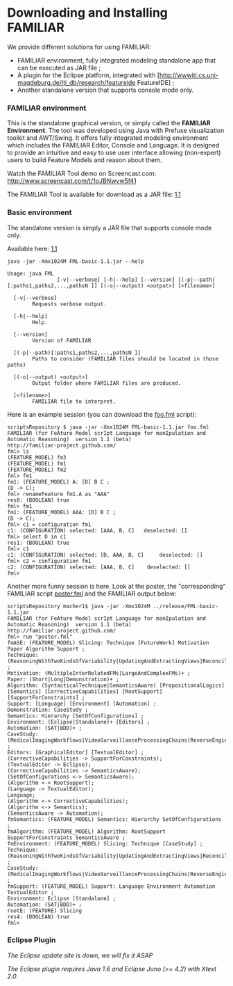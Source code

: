 # Downloading and Installing FAMILIAR

We provide different solutions for using FAMILIAR:
  * FAMILIAR environment, fully integrated modeling standalone app that can be executed as JAR file ; 
  * A plugin for the Eclipse platform, integrated with [http://wwwiti.cs.uni-magdeburg.de/iti_db/research/featureide FeatureIDE] ;
  * Another standalone version that supports console mode only.


### FAMILIAR environment

This is the standalone graphical version, or simply called the **FAMILIAR Environment**. 
The tool was developed using Java with Prefuse visualization toolkit and AWT/Swing. 
It offers fully integrated modeling environment which includes the FAMILIAR Editor, Console and Language. 
It is designed to provide an intuitive and easy to use user interface allowing (non-expert) users to build Feature Models and reason about them.

Watch the FAMILIAR Tool demo on Screencast.com: http://www.screencast.com/t/1oJBNwvw5f41

The FAMILIAR Tool is available for download as a JAR file: 
[1.1](http://mathieuacher.com/pub/FAMILIAR/releases/FML-environment-1.1.jar)



### Basic environment

The standalone version is simply a JAR file that supports console mode only. 

Available here:
[1.1](http://mathieuacher.com/pub/FAMILIAR/releases/FML-basic-1.1.jar)

```
java -jar -Xmx1024M FML-basic-1.1.jar --help

Usage: java FML
                [-v|--verbose] [-h|--help] [--version] [(-p|--path)[:paths1,paths2,...,pathsN ]] [(-o|--output) <output>] [<filename>]

  [-v|--verbose]
        Requests verbose output.

  [-h|--help]
        Help.

  [--version]
        Version of FAMILIAR

  [(-p|--path)[:paths1,paths2,...,pathsN ]]
        Paths to consider (FAMILIAR files should be located in those paths)

  [(-o|--output) <output>]
        Output folder where FAMILIAR files are produced.

  [<filename>]
        FAMILIAR file to interpret.
```


Here is an example session (you can download the [foo.fml](../scriptsRepository/starting/foo.fml) script):

```
scriptsRepository $ java -jar -Xmx1024M FML-basic-1.1.jar foo.fml 
FAMILIAR (for FeAture Model scrIpt Language for manIpulation and Automatic Reasoning)  version 1.1 (beta)
http://familiar-project.github.com/
fml> ls
(FEATURE_MODEL) fm3
(FEATURE_MODEL) fm1
(FEATURE_MODEL) fm2
fml> fm1
fm1: (FEATURE_MODEL) A: [D] B C ; 
(D -> C);
fml> renameFeature fm1.A as "AAA"
res0: (BOOLEAN) true
fml> fm1
fm1: (FEATURE_MODEL) AAA: [D] B C ; 
(D -> C);
fml> c1 = configuration fm1
c1: (CONFIGURATION) selected: [AAA, B, C]   deselected: []
fml> select D in c1
res1: (BOOLEAN) true
fml> c1
c1: (CONFIGURATION) selected: [D, AAA, B, C] 	 deselected: []
fml> c2 = configuration fm1
c2: (CONFIGURATION) selected: [AAA, B, C] 	 deselected: []
fml> 

```

Another more funny session is here. 
Look at the poster, the "corresponding" FAMILIAR script [poster.fml](../scriptsRepository/starting/poster.fml) and the FAMILIAR output below:

```
scriptsRepository macher1$ java -jar -Xmx1024M ../release/FML-basic-1.1.jar 
FAMILIAR (for FeAture Model scrIpt Language for manIpulation and Automatic Reasoning)  version 1.1 (beta)
http://familiar-project.github.com/
fml> run "poster.fml"
fmASE: (FEATURE_MODEL) Slicing: Technique [FutureWork] Motivation Paper Algorithm Support ; 
Technique: (ReasoningWithTwoKindsOfVariability|UpdatingAndExtractingViews|ReconcilingFMs)+ ; 
Motivation: (MultipleInterRelatedFMs|LargeAndComplexFMs)+ ; 
Paper: (Short|Long|Demonstration)+ ; 
Algorithm: (SyntacticalTechnique|SemanticsAware) [PropositionalLogics] [Semantics] [CorrectiveCapabilities] [RootSupport] [SupportForConstraints] ; 
Support: [Language] [Environment] [Automation] ; 
Demonstration: CaseStudy ; 
Semantics: Hierarchy [SetOfConfigurations] ; 
Environment: (Eclipse|Standalone)+ [Editors] ; 
Automation: (SAT|BDD)+ ; 
CaseStudy: (MedicalImagingWorkflows|VideoSurveillanceProcessingChains|ReverseEngineeringSoftwareArchitecture) ; 
Editors: [GraphicalEditor] [TextualEditor] ; 
(CorrectiveCapabilities -> SupportForConstraints);
(TextualEditor -> Eclipse);
(CorrectiveCapabilities -> SemanticsAware);
(SetOfConfigurations <-> SemanticsAware);
(Algorithm <-> RootSupport);
(Language -> TextualEditor);
Language;
(Algorithm <-> CorrectiveCapabilities);
(Algorithm <-> Semantics);
(SemanticsAware -> Automation);
fmSemantics: (FEATURE_MODEL) Semantics: Hierarchy SetOfConfigurations ;
fmAlgorithm: (FEATURE_MODEL) Algorithm: RootSupport SupportForConstraints SemanticsAware ;
fmEnvironment: (FEATURE_MODEL) Slicing: Technique [CaseStudy] ; 
Technique: (ReasoningWithTwoKindsOfVariability|UpdatingAndExtractingViews|ReconcilingFMs)+ ; 
CaseStudy: (MedicalImagingWorkflows|VideoSurveillanceProcessingChains|ReverseEngineeringSoftwareArchitecture) ;
fmSupport: (FEATURE_MODEL) Support: Language Environment Automation TextualEditor ; 
Environment: Eclipse [Standalone] ; 
Automation: (SAT|BDD)+ ;
rootE: (FEATURE) Slicing
res4: (BOOLEAN) true
fml> 
```

### Eclipse Plugin 

*The Eclipse update site is down, we will fix it ASAP*

*The Eclipse plugin requires Java 1.6 and Eclipse Juno (>= 4.2) with Xtext 2.0*




